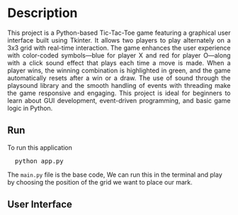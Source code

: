 # Description

<p style="text-align: justify;">This project is a Python-based Tic-Tac-Toe game featuring a graphical user interface built using Tkinter. It allows two players to play alternately on a 3x3 grid with real-time interaction. 
  The game enhances the user experience with color-coded symbols—blue for player X and red for player O—along with a click sound effect that plays each time a move is made. When a player wins, 
  the winning combination is highlighted in green, and the game automatically resets after a win or a draw. The use of sound through the playsound library and the smooth handling of events 
  with threading make the game responsive and engaging. 
  This project is ideal for beginners to learn about GUI development, event-driven programming, and basic game logic in Python.
</p>

## Run

To run this application
<pre>
  python app.py
</pre>

The <code>main.py</code> file is the base code, We can run this in the terminal and play by choosing the position of the grid we want to place our mark.

## User Interface

<img src="">
